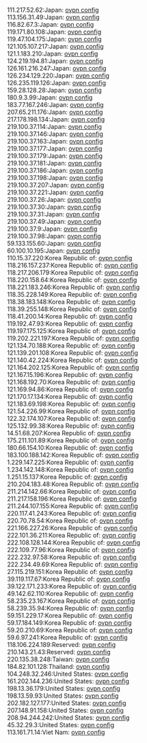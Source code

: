 111.217.52.62:Japan: [ovpn config](vpn/111_217_52_62.ovpn)  
113.156.31.49:Japan: [ovpn config](vpn/113_156_31_49.ovpn)  
116.82.67.3:Japan: [ovpn config](vpn/116_82_67_3.ovpn)  
119.171.80.108:Japan: [ovpn config](vpn/119_171_80_108.ovpn)  
119.47.104.175:Japan: [ovpn config](vpn/119_47_104_175.ovpn)  
121.105.107.217:Japan: [ovpn config](vpn/121_105_107_217.ovpn)  
121.1.183.210:Japan: [ovpn config](vpn/121_1_183_210.ovpn)  
124.219.194.81:Japan: [ovpn config](vpn/124_219_194_81.ovpn)  
126.161.216.247:Japan: [ovpn config](vpn/126_161_216_247.ovpn)  
126.234.129.220:Japan: [ovpn config](vpn/126_234_129_220.ovpn)  
126.235.119.126:Japan: [ovpn config](vpn/126_235_119_126.ovpn)  
159.28.128.28:Japan: [ovpn config](vpn/159_28_128_28.ovpn)  
180.9.3.99:Japan: [ovpn config](vpn/180_9_3_99.ovpn)  
183.77.167.246:Japan: [ovpn config](vpn/183_77_167_246.ovpn)  
207.65.211.176:Japan: [ovpn config](vpn/207_65_211_176.ovpn)  
217.178.198.134:Japan: [ovpn config](vpn/217_178_198_134.ovpn)  
219.100.37.114:Japan: [ovpn config](vpn/219_100_37_114.ovpn)  
219.100.37.146:Japan: [ovpn config](vpn/219_100_37_146.ovpn)  
219.100.37.163:Japan: [ovpn config](vpn/219_100_37_163.ovpn)  
219.100.37.177:Japan: [ovpn config](vpn/219_100_37_177.ovpn)  
219.100.37.179:Japan: [ovpn config](vpn/219_100_37_179.ovpn)  
219.100.37.181:Japan: [ovpn config](vpn/219_100_37_181.ovpn)  
219.100.37.186:Japan: [ovpn config](vpn/219_100_37_186.ovpn)  
219.100.37.198:Japan: [ovpn config](vpn/219_100_37_198.ovpn)  
219.100.37.207:Japan: [ovpn config](vpn/219_100_37_207.ovpn)  
219.100.37.221:Japan: [ovpn config](vpn/219_100_37_221.ovpn)  
219.100.37.26:Japan: [ovpn config](vpn/219_100_37_26.ovpn)  
219.100.37.30:Japan: [ovpn config](vpn/219_100_37_30.ovpn)  
219.100.37.31:Japan: [ovpn config](vpn/219_100_37_31.ovpn)  
219.100.37.49:Japan: [ovpn config](vpn/219_100_37_49.ovpn)  
219.100.37.9:Japan: [ovpn config](vpn/219_100_37_9.ovpn)  
219.100.37.98:Japan: [ovpn config](vpn/219_100_37_98.ovpn)  
59.133.155.60:Japan: [ovpn config](vpn/59_133_155_60.ovpn)  
60.100.10.195:Japan: [ovpn config](vpn/60_100_10_195.ovpn)  
110.15.37.220:Korea Republic of: [ovpn config](vpn/110_15_37_220.ovpn)  
118.216.157.237:Korea Republic of: [ovpn config](vpn/118_216_157_237.ovpn)  
118.217.206.179:Korea Republic of: [ovpn config](vpn/118_217_206_179.ovpn)  
118.220.158.64:Korea Republic of: [ovpn config](vpn/118_220_158_64.ovpn)  
118.221.183.246:Korea Republic of: [ovpn config](vpn/118_221_183_246.ovpn)  
118.35.228.149:Korea Republic of: [ovpn config](vpn/118_35_228_149.ovpn)  
118.38.183.148:Korea Republic of: [ovpn config](vpn/118_38_183_148.ovpn)  
118.39.255.148:Korea Republic of: [ovpn config](vpn/118_39_255_148.ovpn)  
118.41.200.14:Korea Republic of: [ovpn config](vpn/118_41_200_14.ovpn)  
119.192.47.93:Korea Republic of: [ovpn config](vpn/119_192_47_93.ovpn)  
119.197.175.125:Korea Republic of: [ovpn config](vpn/119_197_175_125.ovpn)  
119.202.221.197:Korea Republic of: [ovpn config](vpn/119_202_221_197.ovpn)  
121.134.70.188:Korea Republic of: [ovpn config](vpn/121_134_70_188.ovpn)  
121.139.201.108:Korea Republic of: [ovpn config](vpn/121_139_201_108.ovpn)  
121.140.42.224:Korea Republic of: [ovpn config](vpn/121_140_42_224.ovpn)  
121.164.202.125:Korea Republic of: [ovpn config](vpn/121_164_202_125.ovpn)  
121.167.15.196:Korea Republic of: [ovpn config](vpn/121_167_15_196.ovpn)  
121.168.192.70:Korea Republic of: [ovpn config](vpn/121_168_192_70.ovpn)  
121.169.94.86:Korea Republic of: [ovpn config](vpn/121_169_94_86.ovpn)  
121.170.17.134:Korea Republic of: [ovpn config](vpn/121_170_17_134.ovpn)  
121.183.69.198:Korea Republic of: [ovpn config](vpn/121_183_69_198.ovpn)  
121.54.226.99:Korea Republic of: [ovpn config](vpn/121_54_226_99.ovpn)  
122.32.174.107:Korea Republic of: [ovpn config](vpn/122_32_174_107.ovpn)  
125.132.99.38:Korea Republic of: [ovpn config](vpn/125_132_99_38.ovpn)  
14.51.68.207:Korea Republic of: [ovpn config](vpn/14_51_68_207.ovpn)  
175.211.101.89:Korea Republic of: [ovpn config](vpn/175_211_101_89.ovpn)  
180.66.154.10:Korea Republic of: [ovpn config](vpn/180_66_154_10.ovpn)  
183.100.188.142:Korea Republic of: [ovpn config](vpn/183_100_188_142.ovpn)  
1.229.147.225:Korea Republic of: [ovpn config](vpn/1_229_147_225.ovpn)  
1.234.142.148:Korea Republic of: [ovpn config](vpn/1_234_142_148.ovpn)  
1.251.15.137:Korea Republic of: [ovpn config](vpn/1_251_15_137.ovpn)  
210.204.183.48:Korea Republic of: [ovpn config](vpn/210_204_183_48.ovpn)  
211.214.142.66:Korea Republic of: [ovpn config](vpn/211_214_142_66.ovpn)  
211.217.158.196:Korea Republic of: [ovpn config](vpn/211_217_158_196.ovpn)  
211.244.107.155:Korea Republic of: [ovpn config](vpn/211_244_107_155.ovpn)  
220.117.41.243:Korea Republic of: [ovpn config](vpn/220_117_41_243.ovpn)  
220.70.78.54:Korea Republic of: [ovpn config](vpn/220_70_78_54.ovpn)  
221.166.227.26:Korea Republic of: [ovpn config](vpn/221_166_227_26.ovpn)  
222.101.36.211:Korea Republic of: [ovpn config](vpn/222_101_36_211.ovpn)  
222.108.128.144:Korea Republic of: [ovpn config](vpn/222_108_128_144.ovpn)  
222.109.77.96:Korea Republic of: [ovpn config](vpn/222_109_77_96.ovpn)  
222.232.97.58:Korea Republic of: [ovpn config](vpn/222_232_97_58.ovpn)  
222.234.49.69:Korea Republic of: [ovpn config](vpn/222_234_49_69.ovpn)  
27.115.219.151:Korea Republic of: [ovpn config](vpn/27_115_219_151.ovpn)  
39.119.117.67:Korea Republic of: [ovpn config](vpn/39_119_117_67.ovpn)  
39.122.171.233:Korea Republic of: [ovpn config](vpn/39_122_171_233.ovpn)  
49.142.62.110:Korea Republic of: [ovpn config](vpn/49_142_62_110.ovpn)  
58.235.23.167:Korea Republic of: [ovpn config](vpn/58_235_23_167.ovpn)  
58.239.35.94:Korea Republic of: [ovpn config](vpn/58_239_35_94.ovpn)  
59.151.229.17:Korea Republic of: [ovpn config](vpn/59_151_229_17.ovpn)  
59.17.184.149:Korea Republic of: [ovpn config](vpn/59_17_184_149.ovpn)  
59.20.210.69:Korea Republic of: [ovpn config](vpn/59_20_210_69.ovpn)  
59.6.97.241:Korea Republic of: [ovpn config](vpn/59_6_97_241.ovpn)  
118.106.224.189:Reserved: [ovpn config](vpn/118_106_224_189.ovpn)  
210.143.21.43:Reserved: [ovpn config](vpn/210_143_21_43.ovpn)  
220.135.38.248:Taiwan: [ovpn config](vpn/220_135_38_248.ovpn)  
184.82.101.128:Thailand: [ovpn config](vpn/184_82_101_128.ovpn)  
104.248.32.246:United States: [ovpn config](vpn/104_248_32_246.ovpn)  
161.202.144.236:United States: [ovpn config](vpn/161_202_144_236.ovpn)  
198.13.36.179:United States: [ovpn config](vpn/198_13_36_179.ovpn)  
198.13.59.93:United States: [ovpn config](vpn/198_13_59_93.ovpn)  
202.182.127.177:United States: [ovpn config](vpn/202_182_127_177.ovpn)  
207.148.91.158:United States: [ovpn config](vpn/207_148_91_158.ovpn)  
208.94.244.242:United States: [ovpn config](vpn/208_94_244_242.ovpn)  
45.32.29.3:United States: [ovpn config](vpn/45_32_29_3.ovpn)  
113.161.71.14:Viet Nam: [ovpn config](vpn/113_161_71_14.ovpn)  
